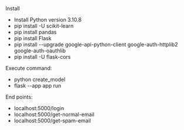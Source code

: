 Install
- Install Python version 3.10.8
- pip install -U scikit-learn
- pip install pandas
- pip install Flask
- pip install --upgrade google-api-python-client google-auth-httplib2 google-auth-oauthlib
- pip install -U flask-cors

Execute command: 
- python create_model
- flask --app app run

End points:
- localhost:5000/login
- localhost:5000/get-normal-email
- localhost:5000/get-spam-email